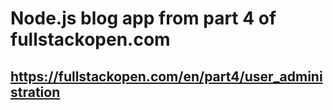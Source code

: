 # Node.js blog app from part 4 of fullstackopen.com
## https://fullstackopen.com/en/part4/user_administration